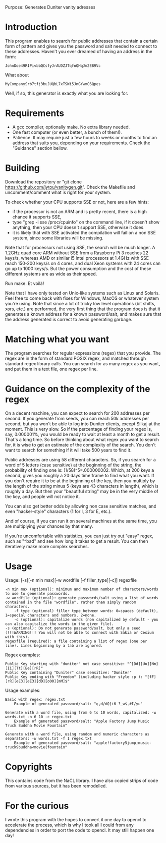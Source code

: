Purpose: Generates Duniter vanity adresses

# Introduction

This program enables to search for public addresses that contain a certain form of pattern and gives you the password and salt needed to connect to these addresses. Haven't you ever dreamed of having an address in the form:

    JohnDoe49R1PivbbQCsfyJrAUDZJTqfnQHqJm2E89Vc

What about

    MyCompanySrb7tfj3buJUQbL7xTSWi5JnGYwmC6Qpes

Well, if so, this generator is exactly what you are looking for.

# Requirements

- A gcc compiler, optionally make. No extra library needed.
- One fast computer (or even better, a bunch of them!).
- Patience. It may require just a few hours to weeks or months to find an address that suits you, depending on your requirements. Check the "Guidance" section bellow.

# Building

Download the repository or "git clone https://github.com/jytou/vanitygen.git".
Check the Makefile and uncomment/comment what is right for your system.

To check whether your CPU supports SSE or not, here are a few hints:
- if the processor is not an ARM and is pretty recent, there is a high chance it supports SSE,
- type "grep -i sse /proc/cpuinfo" on the command line, if it doesn't show anything, then your CPU doesn't support SSE, otherwise it does.
- it is likely that with SSE activated the compilation will fail on a non SSE system, since some libraries will be missing.

Note that for processors not using SSE, the search will be much longer. A 1.2GHz quad core ARM without SSE from a Raspberry Pi 3 reaches 22 keys/s, whereas AMD or similar i5 Intel processors at 1.4GHz with SSE reach 150-200 keys/s on 4 cores, and dual Xeon systems with 24 cores can go up to 1000 keys/s. But the power consumption and the cost of these different systems are as wide as their speed.

Run make. Et voilà!

Note that I have only tested on Unix-like systems such as Linux and Solaris. Feel free to come back with fixes for Windows, MacOS or whatever system you're using.
Note that since a lot of tricky low level operations (bit shifts, xors, etc.) are performed, the very first thing that the program does is that it generates a known address for a known password/salt, and makes sure that the address generated is correct to avoid generating garbage.

# Matching what you want

The program searches for regular expressions (regex) that you provide. The regex are in the form of standard POSIX regex, and matched through standard regex library calls. You can search for as many regex as you want, and put them in a text file, one regex per line.

# Guidance on the complexity of the regex

On a decent machine, you can expect to search for 200 addresses per second. If you generate from seeds, you can reach 50k addresses per second, but you won't be able to log into Duniter clients, except Silkaj at the moment. This is very slow. So if the percentage of finding your regex is, say, 0.000001%, you would be ready to wait at least a month to get a result. That's a long time. So before thinking about what regex you want to search for, it is wise to get an estimate of the complexity of the search. You don't want to search for something if it will take 500 years to find it.

Public addresses are using 58 different characters. So, if you search for a word of 5 letters (case sensitive) at the beginning of the string, the probability of finding one is: (1/58)^5=.000000002. Which, at 200 keys a second, gives you roughly a 20 days time frame to find what you want. If you don't require it to be at the beginning of the key, then you multiply by the length of the string minus 5 (keys are 43 characters in length), which is roughly a day. But then your "beautiful string" may be in the very middle of the key, and people will not notice it.

You can also get better odds by allowing non case sensitive matches, and even "hacker-style" characters (1 for l, 3 for E, etc.).

And of course, if you can run it on several machines at the same time, you are multiplying your chances by that many.

If you're uncomfortable with statistics, you can just try out "easy" regex, such as "^bad" and see how long it takes to get a result. You can then iteratively make more complex searches.

# Usage

Usage: [-s][-n min max][-w wordfile [-f filler_type][-c]] regexfile

	-n min max (optional): minimum and maximum number of characters/words to use to generate passwords.
	-w wordfile (optional): generate passwords/salt using a list of words contained in the file "wordfile", rather than simply random characters.
		-f type (optional) filler type between words: 0=spaces (default), 1=special characters and numbers, 2=none.
		-c (optional): capitalize words (non capitalized by default - you can also capitalize the words in the given file).
	-s (optional): Do not generate password/salt, but only a seed (!!!WARNING!!! You will not be able to connect with Sakia or Cesium with this).
	regexfile (required): a file containing a list of regex (one per line). Lines beginning by a tab are ignored.

Regex examples:

    Public Key starting with "duniter" not case sensitive: "^[Dd][Uu][Nn][Ii][Tt][Ee][rR]"
    Public Key containing "Duniter" case sensitive: "Duniter"
    Public Key ending with "Freedom" (including hacker style :p ): "[fF][rR][eE3][eE3][dD][oO0][mM]$"

Usage examples:

    Basic with regex: regex.txt
        Example of generated password/salt: "q,d/dQ[i6-?_w$,#I/yu"

    Generate with a word file, using from 6 to 10 words, capitalized: -w words.txt -n 6 10 -c regex.txt
        Example of generated password/salt: "Apple Factory Jump Music Truck Buddha Movie Fountain"

    Generate with a word file, using random and numeric characters as separators: -w words.txt -f 1 regex.txt
        Example of generated password/salt: "apple!factory5jump;music-truck9buddha<movie(fountain"

# Copyrights

This contains code from the NaCL library.
I have also copied strips of code from various sources, but it has been remodelled.

# For the curious

I wrote this program with the hopes to convert it one day to opencl to accelerate the process, which is why I took all I could from any dependencies in order to port the code to opencl. It may still happen one day!
